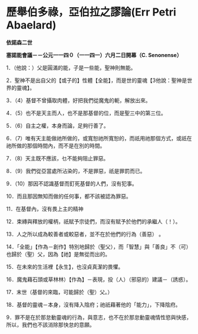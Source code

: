 # 歷舉伯多祿，亞伯拉之謬論(Err Petri Abaelard)


**依諾森二世**

**塞諾能會議－－公元一一四０（一一四一）六月二日開幕（C. Senonense）**





1．（他說：）父是圓滿的能，子是一些能，聖神則無能。

2．聖神不是出自父的【或子的】性體【全能】，而是世的靈魂【3他說：聖神是世界的靈魂】。

3．（4）基督不曾攝取肉體，好把我們從魔鬼的軛，解放出來。

4．（5）也不是天主而人，也不是那基督的位，而是聖三中的第三位。

5．（6）自主之權，本身而論，足夠行善了。

6．（7）唯有天主能做祂所做的，或寬恕祂所寬恕的，而祇用祂那個方式，或祇在祂所做的那個時間內，而不是在別的時間。

7．（8）天主既不應該，乜不能夠阻止罪惡。

8．（9）我們從亞當處所沾染的，不是罪惡，祇是罪罰而已。

9．（10）那因不認識基督而釘死基督的人們，沒有犯事。

10．而且那因無知而做的任何事，都不該被認為罪惡。

11．在基督內，沒有畏上主的精神

12．束縳與釋放的權柄，祇賦予宗徒們，而沒有賦予於他們的承繼人（！）。

13．人之所以成為較善者或較惡者，並不在於他們的行為（善惡） 。

14．「全能」【作為－創作】特別地歸於（聖父），而「智慧」與「善良」不（可）也歸於（聖）父，因為【祂】是無從而出的。

15．在未來的生活裡【永生】，也沒貞真潔的畏懼。

16．魔鬼藉石頭或草林林）【作為】－表現，投（人）（邪惡的）建議－（誘惑）。

17．末世（基督的來臨，可能歸於（聖）父。）

18．基督的靈魂－本身，沒有降入陰府；祂祇藉著他的「能力」，下降陰府。

9．罪不是在於那怠動靈魂的行為，與意志，也不在於那怠動靈魂情性慾與快感，所以，我們也不該消除那快怠的意願。

